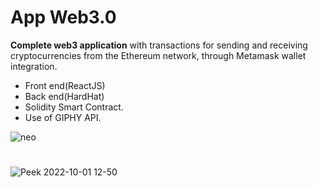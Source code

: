 # App Web3.0

**Complete web3 application**
with transactions for sending and receiving cryptocurrencies from the Ethereum network, 
through Metamask wallet integration.
* Front end(ReactJS)
* Back end(HardHat) 
* Solidity Smart Contract.
* Use of GIPHY API.

![neo](https://user-images.githubusercontent.com/99200113/193417743-19bd2d18-f972-47c4-a934-d601128769d4.gif)

#


![Peek 2022-10-01 12-50](https://user-images.githubusercontent.com/99200113/193417476-5c17e351-1ebb-4313-9572-9ecfe5ce1d43.gif)

